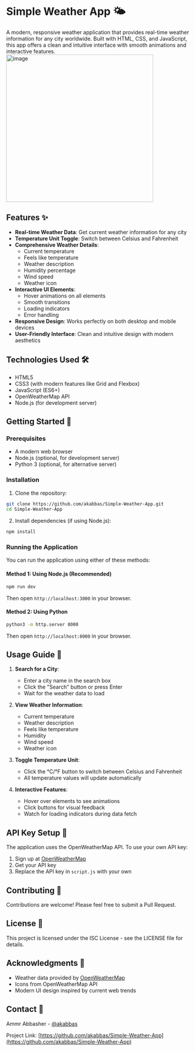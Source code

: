 # Simple Weather App 🌤️

A modern, responsive weather application that provides real-time weather information for any city worldwide. Built with HTML, CSS, and JavaScript, this app offers a clean and intuitive interface with smooth animations and interactive features.
<img width="394" alt="image" src="https://github.com/user-attachments/assets/18376109-42ba-462f-85ef-6ff447b30106" />

## Features ✨

- **Real-time Weather Data**: Get current weather information for any city
- **Temperature Unit Toggle**: Switch between Celsius and Fahrenheit
- **Comprehensive Weather Details**:
  - Current temperature
  - Feels like temperature
  - Weather description
  - Humidity percentage
  - Wind speed
  - Weather icon
- **Interactive UI Elements**:
  - Hover animations on all elements
  - Smooth transitions
  - Loading indicators
  - Error handling
- **Responsive Design**: Works perfectly on both desktop and mobile devices
- **User-Friendly Interface**: Clean and intuitive design with modern aesthetics

## Technologies Used 🛠️

- HTML5
- CSS3 (with modern features like Grid and Flexbox)
- JavaScript (ES6+)
- OpenWeatherMap API
- Node.js (for development server)

## Getting Started 🚀

### Prerequisites

- A modern web browser
- Node.js (optional, for development server)
- Python 3 (optional, for alternative server)

### Installation

1. Clone the repository:
```bash
git clone https://github.com/akabbas/Simple-Weather-App.git
cd Simple-Weather-App
```

2. Install dependencies (if using Node.js):
```bash
npm install
```

### Running the Application

You can run the application using either of these methods:

#### Method 1: Using Node.js (Recommended)
```bash
npm run dev
```
Then open `http://localhost:3000` in your browser.

#### Method 2: Using Python
```bash
python3 -m http.server 8000
```
Then open `http://localhost:8000` in your browser.

## Usage Guide 📖

1. **Search for a City**:
   - Enter a city name in the search box
   - Click the "Search" button or press Enter
   - Wait for the weather data to load

2. **View Weather Information**:
   - Current temperature
   - Weather description
   - Feels like temperature
   - Humidity
   - Wind speed
   - Weather icon

3. **Toggle Temperature Unit**:
   - Click the °C/°F button to switch between Celsius and Fahrenheit
   - All temperature values will update automatically

4. **Interactive Features**:
   - Hover over elements to see animations
   - Click buttons for visual feedback
   - Watch for loading indicators during data fetch

## API Key Setup 🔑

The application uses the OpenWeatherMap API. To use your own API key:

1. Sign up at [OpenWeatherMap](https://openweathermap.org/api)
2. Get your API key
3. Replace the API key in `script.js` with your own

## Contributing 🤝

Contributions are welcome! Please feel free to submit a Pull Request.

## License 📄

This project is licensed under the ISC License - see the LICENSE file for details.

## Acknowledgments 🙏

- Weather data provided by [OpenWeatherMap](https://openweathermap.org/)
- Icons from OpenWeatherMap API
- Modern UI design inspired by current web trends

## Contact 📧

Ammr Abbasher - [@akabbas](https://github.com/akabbas)

Project Link: [https://github.com/akabbas/Simple-Weather-App](https://github.com/akabbas/Simple-Weather-App)
